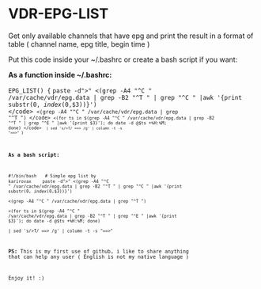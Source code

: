 # VDR-EPG-LIST
Get only available channels that have epg and print the result in a format of table ( channel name, epg title, begin time )

Put this code inside your ~/.bashrc or create a bash script if you want:

<b>As a function inside ~/.bashrc:</b>

<code>EPG_LIST() {</code>
<code>paste -d">" <(grep -A4 "^C " /var/cache/vdr/epg.data | grep -B2 "^T " | grep "^C " |awk '{print substr($0, index($0,$3))}') \</code>
<code><(grep -A4 "^C " /var/cache/vdr/epg.data | grep "^T ") \</code>
<code><(for ts in $(grep -A4 "^C " /var/cache/vdr/epg.data | grep -B2 "^T " | grep "^E " |awk '{print $3}'); do date -d @$ts +%H:%M; done) \</code>
<code> | sed 's/>T/ ==> /g' | column -t -s "==\>"
}</code>

<b>As a bash script:</b>

<code>#!/bin/bash</code>
<code>                               </code>
<code># Simple epg list by karirovax </code>
<code>                               </code>
<code>paste -d">" <(grep -A4 "^C " /var/cache/vdr/epg.data | grep -B2 "^T " | grep "^C " |awk '{print substr($0, index($0,$3))}') \
<(grep -A4 "^C " /var/cache/vdr/epg.data | grep "^T ") \
<(for ts in $(grep -A4 "^C " /var/cache/vdr/epg.data | grep -B2 "^T " | grep "^E " |awk '{print $3}'); do date -d @$ts +%H:%M; done) \
 | sed 's/>T/ ==> /g' | column -t -s "==\>"</code>

<b>PS:</b> This is my first use of github, i like to share anything that can help any user ( English is not my native language )
 
 Enjoy it! :)
